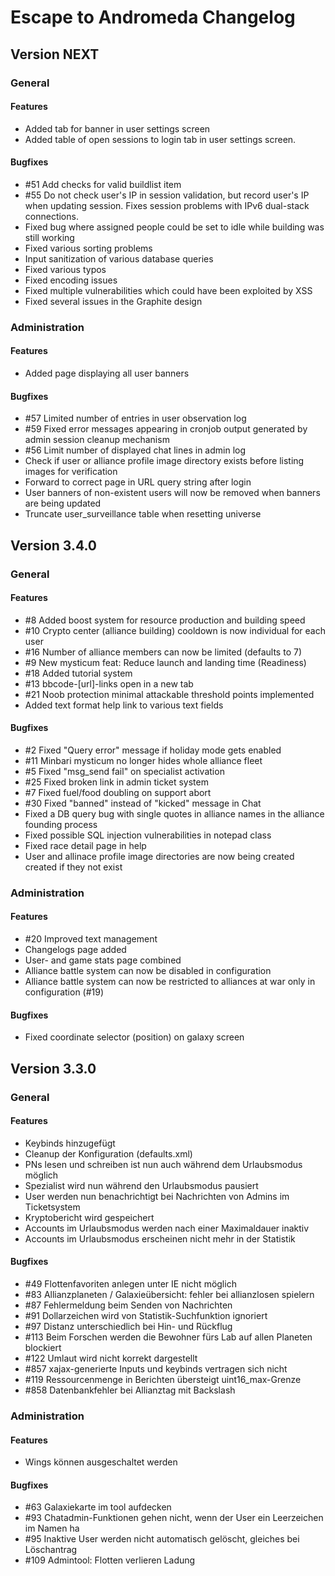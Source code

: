 Escape to Andromeda Changelog
=============================

Version NEXT
------------

### General ###

#### Features ####

 * Added tab for banner in user settings screen
 * Added table of open sessions to login tab in user settings screen.

#### Bugfixes ####

 * #51 Add checks for valid buildlist item
 * #55 Do not check user's IP in session validation, but record user's IP when updating session. Fixes session problems with IPv6 dual-stack connections.
 * Fixed bug where assigned people could be set to idle while building was still working
 * Fixed various sorting problems
 * Input sanitization of various database queries
 * Fixed various typos
 * Fixed encoding issues
 * Fixed multiple vulnerabilities which could have been exploited by XSS
 * Fixed several issues in the Graphite design
 
### Administration ###

#### Features ####

 * Added page displaying all user banners
 
#### Bugfixes ####

 * #57 Limited number of entries in user observation log
 * #59 Fixed error messages appearing in cronjob output generated by admin session cleanup mechanism
 * #56 Limit number of displayed chat lines in admin log
 * Check if user or alliance profile image directory exists before listing images for verification
 * Forward to correct page in URL query string after login
 * User banners of non-existent users will now be removed when banners are being updated
 * Truncate user_surveillance table when resetting universe


Version 3.4.0
-------------

### General ###

#### Features ####

 * #8 Added boost system for resource production and building speed
 * #10 Crypto center (alliance building) cooldown is now individual for each user
 * #16 Number of alliance members can now be limited (defaults to 7)
 * #9 New mysticum feat: Reduce launch and landing time (Readiness)
 * #18 Added tutorial system
 * #13 bbcode-[url]-links open in a new tab
 * #21 Noob protection minimal attackable threshold points implemented
 * Added text format help link to various text fields

#### Bugfixes ####

 * #2 Fixed "Query error" message if holiday mode gets enabled
 * #11 Minbari mysticum no longer hides whole alliance fleet
 * #5 Fixed "msg_send fail" on specialist activation
 * #25 Fixed broken link in admin ticket system
 * #7 Fixed fuel/food doubling on support abort
 * #30 Fixed "banned" instead of "kicked" message in Chat
 * Fixed a DB query bug with single quotes in alliance names in the alliance founding process
 * Fixed possible SQL injection vulnerabilities in notepad class
 * Fixed race detail page in help
 * User and allinace profile image directories are now being created created if they not exist
 
### Administration ###

#### Features ####

 * #20 Improved text management
 * Changelogs page added
 * User- and game stats page combined
 * Alliance battle system can now be disabled in configuration
 * Alliance battle system can now be restricted to alliances at war only in configuration (#19)

#### Bugfixes ####

 * Fixed coordinate selector (position) on galaxy screen


Version 3.3.0
-------------

### General ###

#### Features ####

 * Keybinds hinzugefügt
 * Cleanup der Konfiguration (defaults.xml)
 * PNs lesen und schreiben ist nun auch während dem Urlaubsmodus möglich
 * Spezialist wird nun während den Urlaubsmodus pausiert
 * User werden nun benachrichtigt bei Nachrichten von Admins im Ticketsystem
 * Kryptobericht wird gespeichert
 * Accounts im Urlaubsmodus werden nach einer Maximaldauer inaktiv
 * Accounts im Urlaubsmodus erscheinen nicht mehr in der Statistik

#### Bugfixes ####

  * #49 Flottenfavoriten anlegen unter IE nicht möglich
  * #83 Allianzplaneten / Galaxieübersicht: fehler bei allianzlosen spielern
  * #87 Fehlermeldung beim Senden von Nachrichten
  * #91 Dollarzeichen wird von Statistik-Suchfunktion ignoriert
  * #97 Distanz unterschiedlich bei Hin- und Rückflug
  * #113 Beim Forschen werden die Bewohner fürs Lab auf allen Planeten blockiert
  * #122 Umlaut wird nicht korrekt dargestellt
  * #857 xajax-generierte Inputs und keybinds vertragen sich nicht
  * #119 Ressourcenmenge in Berichten übersteigt uint16_max-Grenze
  * #858 Datenbankfehler bei Allianztag mit Backslash 

### Administration ###

#### Features ####
 
 * Wings können ausgeschaltet werden
 
#### Bugfixes ####
 
 * #63 Galaxiekarte im tool aufdecken
 * #93 Chatadmin-Funktionen gehen nicht, wenn der User ein Leerzeichen im Namen ha
 * #95 Inaktive User werden nicht automatisch gelöscht, gleiches bei Löschantrag
 * #109 Admintool: Flotten verlieren Ladung
